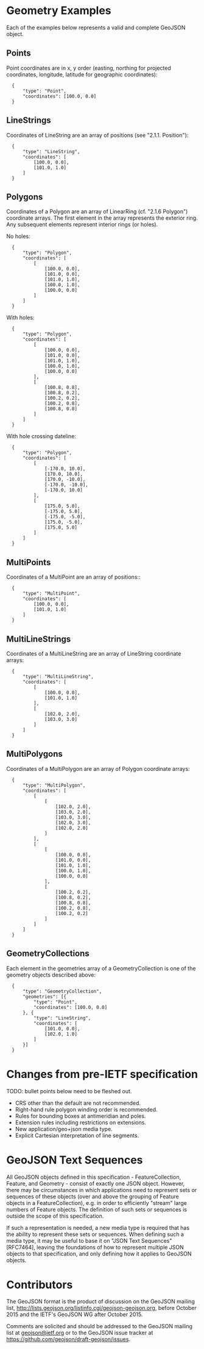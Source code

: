 
# Geometry Examples

Each of the examples below represents a valid and complete GeoJSON
object.

## Points

Point coordinates are in x, y order (easting, northing for projected
coordinates, longitude, latitude for geographic coordinates):

      {
          "type": "Point",
          "coordinates": [100.0, 0.0]
      }

## LineStrings

Coordinates of LineString are an array of positions (see
"2.1.1. Position"):

      {
          "type": "LineString",
          "coordinates": [
              [100.0, 0.0],
              [101.0, 1.0]
          ]
      }

## Polygons

Coordinates of a Polygon are an array of LinearRing (cf.
"2.1.6 Polygon") coordinate arrays.
The first element in the array represents the exterior ring. Any
subsequent elements represent interior rings (or holes).

No holes:

      {
          "type": "Polygon",
          "coordinates": [
              [
                  [100.0, 0.0],
                  [101.0, 0.0],
                  [101.0, 1.0],
                  [100.0, 1.0],
                  [100.0, 0.0]
              ]
          ]
      }

With holes:

      {
          "type": "Polygon",
          "coordinates": [
              [
                  [100.0, 0.0],
                  [101.0, 0.0],
                  [101.0, 1.0],
                  [100.0, 1.0],
                  [100.0, 0.0]
              ],
              [
                  [100.8, 0.8],
                  [100.8, 0.2],
                  [100.2, 0.2],
                  [100.2, 0.8],
                  [100.8, 0.8]
              ]
          ]
      }

With hole crossing dateline:

      {
          "type": "Polygon",
          "coordinates": [
              [
                  [-170.0, 10.0],
                  [170.0, 10.0],
                  [170.0, -10.0],
                  [-170.0, -10.0],
                  [-170.0, 10.0]
              ],
              [
                  [175.0, 5.0],
                  [-175.0, 5.0],
                  [-175.0, -5.0],
                  [175.0, -5.0],
                  [175.0, 5.0]
              ]
          ]
      }

## MultiPoints

Coordinates of a MultiPoint are an array of positions::

      {
          "type": "MultiPoint",
          "coordinates": [
              [100.0, 0.0],
              [101.0, 1.0]
          ]
      }

## MultiLineStrings

Coordinates of a MultiLineString are an array of LineString coordinate
arrays:

      {
          "type": "MultiLineString",
          "coordinates": [
              [
                  [100.0, 0.0],
                  [101.0, 1.0]
              ],
              [
                  [102.0, 2.0],
                  [103.0, 3.0]
              ]
          ]
      }

## MultiPolygons

Coordinates of a MultiPolygon are an array of Polygon coordinate
arrays:

      {
          "type": "MultiPolygon",
          "coordinates": [
              [
                  [
                      [102.0, 2.0],
                      [103.0, 2.0],
                      [103.0, 3.0],
                      [102.0, 3.0],
                      [102.0, 2.0]
                  ]
              ],
              [
                  [
                      [100.0, 0.0],
                      [101.0, 0.0],
                      [101.0, 1.0],
                      [100.0, 1.0],
                      [100.0, 0.0]
                  ],
                  [
                      [100.2, 0.2],
                      [100.8, 0.2],
                      [100.8, 0.8],
                      [100.2, 0.8],
                      [100.2, 0.2]
                  ]
              ]
          ]
      }

## GeometryCollections

Each element in the geometries array of a GeometryCollection is one of
the geometry objects described above:

      {
          "type": "GeometryCollection",
          "geometries": [{
              "type": "Point",
              "coordinates": [100.0, 0.0]
          }, {
              "type": "LineString",
              "coordinates": [
                  [101.0, 0.0],
                  [102.0, 1.0]
              ]
          }]
      }

# Changes from pre-IETF specification

TODO: bullet points below need to be fleshed out.

* CRS other than the default are not recommended.
* Right-hand rule polygon winding order is recommended.
* Rules for bounding boxes at antimeridian and poles.
* Extension rules including restrictions on extensions.
* New application/geo+json media type.
* Explicit Cartesian interpretation of line segments.

# GeoJSON Text Sequences

All GeoJSON objects defined in this specification - FeatureCollection, Feature, and Geometry - consist of exactly one JSON object. However, there may be circumstances in which applications need to represent sets or sequences of these objects (over and above the grouping of Feature objects in a FeatureCollection), e.g. in order to efficiently "stream" large numbers of Feature objects. The definition of such sets or sequences is outside the scope of this specification.

If such a representation is needed, a new media type is required that has the ability to represent these sets or sequences. When defining such a media type, it may be useful to base it on "JSON Text Sequences" [RFC7464], leaving the foundations of how to represent multiple JSON objects to that specification, and only defining how it applies to GeoJSON objects.


# Contributors

The GeoJSON format is the product of discussion on the GeoJSON mailing
list, http://lists.geojson.org/listinfo.cgi/geojson-geojson.org, before
October 2015 and the IETF's GeoJSON WG after October 2015.

Comments are solicited and should be addressed to the GeoJSON mailing
list at geojson@ietf.org or to the GeoJSON issue tracker at
https://github.com/geojson/draft-geojson/issues.

